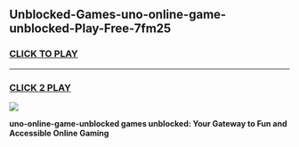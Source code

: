 
## Unblocked-Games-uno-online-game-unblocked-Play-Free-7fm25
<h3>
<a href="https://premium76.site?title=uno-online-game-unblocked&ref=10A">CLICK TO PLAY</a></h3>
<hr>

<h3>
<a href="https://premium76.site?title=uno-online-game-unblocked&ref=10A">CLICK 2 PLAY</a>
  
</h3>

<a href="https://premium76.site?title=uno-online-game-unblocked&ref=10A"><img src="https://clearcache.store/games.png"></a>


**uno-online-game-unblocked games unblocked: Your Gateway to Fun and Accessible Online Gaming**
